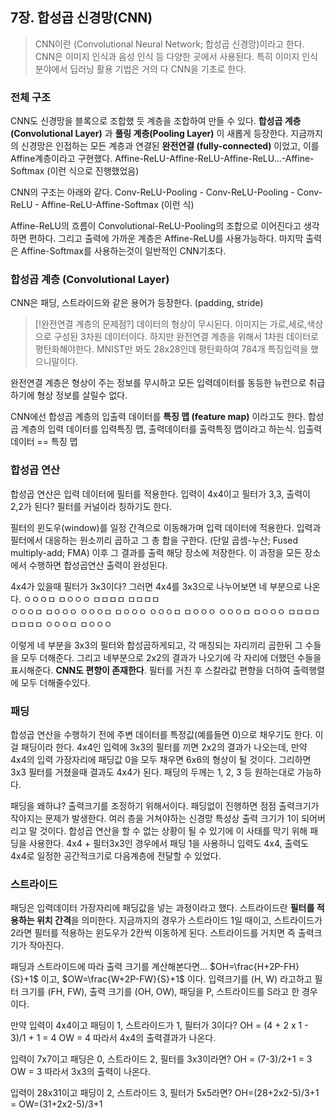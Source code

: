 ## 7장. 합성곱 신경망(CNN)
> CNN이란 (Convolutional Neural Network; 합성곱 신경망)이라고 한다. CNN은 이미지 인식과 음성 인식 등 다양한 곳에서 사용된다.
> 특히 이미지 인식 분야에서 딥러닝 활용 기법은 거의 다 CNN을 기초로 한다.
### 전체 구조
CNN도 신경망을 블록으로 조합했 듯 계층을 조합하여 만들 수 있다.
**합성곱 계층(Convolutional Layer)** 과 **풀링 계층(Pooling Layer)** 이 새롭게 등장한다.
지금까지의 신경망은 인접하는 모든 계층과 연결된 **완전연결 (fully-connected)** 이었고, 이를 Affine계층이라고 구현했다.
Affine-ReLU-Affine-ReLU-Affine-ReLU...-Affine-Softmax  (이런 식으로 진행했었음)

CNN의 구조는 아래와 같다.
Conv-ReLU-Pooling - Conv-ReLU-Pooling - Conv-ReLU - Affine-ReLU-Affine-Softmax (이런 식)

Affine-ReLU의 흐름이 Convolutional-ReLU-Pooling의 조합으로 이어진다고 생각하면 편하다. 그리고 출력에 가까운 계층은 Affine-ReLU를 사용가능하다. 마지막 출력은 Affine-Softmax를 사용하는것이 일반적인 CNN기초다.
### 합성곱 계층 (Convolutional Layer)
CNN은 패딩, 스트라이드와 같은 용어가 등장한다. (padding, stride) 
> [!완전연결 계층의 문제점?]
> 데이터의 형상이 무시된다. 이미지는 가로,세로,색상으로 구성된 3차원 데이터이다. 하지만 완전연결 계층을 위해서 1차원 데이터로 평탄화해야한다. MNIST만 봐도 28x28인데 평탄화하여 784개 특징입력을 했으니말이다.

완전연결 계층은 형상이 주는 정보를 무시하고 모든 입력데이터를 동등한 뉴런으로 취급하기에 형상 정보를 살릴수 없다.

CNN에선 합성곱 계층의 입출력 데이터를 **특징 맵 (feature map)** 이라고도 한다. 합성곱 계층의 입력 데이터를 입력특징 맵, 출력데이터를 출력특징 맵이라고 하는식. 입출력데이터 == 특징 맵
### 합성곱 연산
합성곱 연산은 입력 데이터에 필터를 적용한다. 입력이 4x4이고 필터가 3,3, 출력이 2,2가 된다? 필터를 커널이라 칭하기도 한다.

필터의 윈도우(window)를 일정 간격으로 이동해가며 입력 데이터에 적용한다. 입력과 필터에서 대응하는 원소끼리 곱하고 그 총 합을 구한다. (단일 곱셈-누산; Fused multiply-add; FMA) 이후 그 결과를 출력 해당 장소에 저장한다. 이 과정을 모든 장소에서 수행하면 합성곱연산 출력이 완성된다.

4x4가 있을때 필터가 3x3이다? 그러면 4x4를 3x3으로 나누어보면 네 부분으로 나온다. 
ㅇㅇㅇㅁ    ㅁㅇㅇㅇ    ㅁㅁㅁㅁ    ㅁㅁㅁㅁ         
ㅇㅇㅇㅁ    ㅁㅇㅇㅇ    ㅇㅇㅇㅁ    ㅁㅇㅇㅇ
ㅇㅇㅇㅁ    ㅁㅇㅇㅇ    ㅇㅇㅇㅁ    ㅁㅇㅇㅇ
ㅁㅁㅁㅁ    ㅁㅁㅁㅁ    ㅇㅇㅇㅁ    ㅁㅇㅇㅇ

이렇게 네 부분을 3x3의 필터와 합성곱하게되고, 각 매칭되는 자리끼리 곱한뒤 그 수들을 모두 더해준다. 그리고 네부분으로 2x2의 결과가 나오기에 각 자리에 더했던 수들을 표시해준다.
**CNN도 편향이 존재한다**. 필터를 거친 후 스칼라값 편향을 더하여 출력행렬에 모두 더해줄수있다.
### 패딩
합성곱 연산을 수행하기 전에 주변 데이터를 특정값(예를들면 0)으로 채우기도 한다. 이걸 패딩이라 한다. 4x4인 입력에 3x3의 필터를 끼면 2x2의 결과가 나오는데, 만약 4x4의 입력 가장자리에 패딩값 0을 모두 채우면 6x6의 형상이 될 것이다. 그리하면 3x3 필터를 거쳤을때 결과도 4x4가 된다. 패딩의 두께는 1, 2, 3 등 원하는대로 가능하다.

패딩을 왜하냐? 출력크기를 조정하기 위해서이다. 패딩없이 진행하면 점점 출력크기가 작아지는 문제가 발생한다. 여러 층을 거쳐야하는 신경망 특성상 출력 크기가 1이 되어버리고 말 것이다. 합성곱 연산을 할 수 없는 상황이 될 수 있기에 이 사태를 막기 위해 패딩을 사용한다.
4x4 + 필터3x3인 경우에서 패딩 1을 사용하니 입력도 4x4, 출력도 4x4로 일정한 공간적크기로 다음계층에 전달할 수 있었다.
### 스트라이드
패딩은 입력데이터 가장자리에 패딩값을 넣는 과정이라고 했다. 
스트라이드란 **필터를 적용하는 위치 간격**을 의미한다. 지금까지의 경우가 스트라이드 1일 때이고, 스트라이드가 2라면 필터를 적용하는 윈도우가 2칸씩 이동하게 된다.
스트라이드를 거치면 즉 출력크기가 작아진다. 

패딩과 스트라이드에 따라 출력 크기를 계산해본다면...
$OH=\frac{H+2P-FH}{S}+1$ 이고, $OW=\frac{W+2P-FW}{S}+1$  이다. 입력크기를 (H, W) 라고하고 필터 크기를 (FH, FW), 출력 크기를 (OH, OW), 패딩을 P, 스트라이드를 S라고 한 경우이다.

만약 입력이 4x4이고 패딩이 1, 스트라이드가 1, 필터가 3이다?
OH = (4 + 2 x 1 - 3)/1 + 1 = 4
OW = 4 
따라서 4x4의 출력결과가 나온다.

입력이 7x7이고 패딩은 0, 스트라이드 2, 필터를 3x3이라면?
OH = (7-3)/2+1 = 3
OW = 3
따라서 3x3의 출력이 나온다.

입력이 28x31이고 패딩이 2, 스트라이드 3, 필터가 5x5라면?
OH=(28+2x2-5)/3+1 = 
OW=(31+2x2-5)/3+1